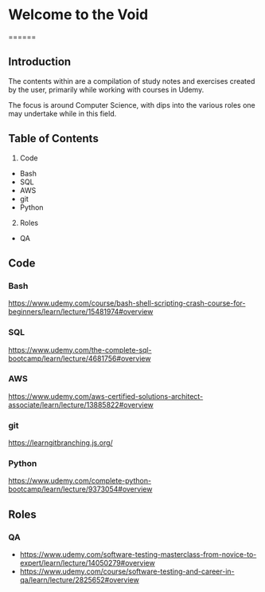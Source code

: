 # Welcome to the Void
======

## Introduction
The contents within are a compilation of study notes and exercises created by the user, primarily while working with courses in Udemy. 

The focus is around Computer Science, with dips into the various roles one may undertake while in this field. 

## Table of Contents
1. Code
  * Bash
  * SQL
  * AWS
  * git
  * Python
2. Roles
  * QA

## Code
### Bash
https://www.udemy.com/course/bash-shell-scripting-crash-course-for-beginners/learn/lecture/15481974#overview

### SQL
https://www.udemy.com/the-complete-sql-bootcamp/learn/lecture/4681756#overview

### AWS
https://www.udemy.com/aws-certified-solutions-architect-associate/learn/lecture/13885822#overview

### git
https://learngitbranching.js.org/

### Python
https://www.udemy.com/complete-python-bootcamp/learn/lecture/9373054#overview

## Roles
### QA
* https://www.udemy.com/software-testing-masterclass-from-novice-to-expert/learn/lecture/14050279#overview
* https://www.udemy.com/course/software-testing-and-career-in-qa/learn/lecture/2825652#overview
